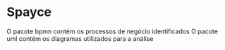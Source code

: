 # Spayce

O pacote bpmn contém os processos de negócio identificados
O pacote uml contém os diagramas utilizados para a análise